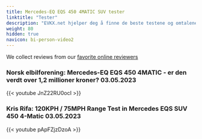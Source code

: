 ```yaml
---
title: Mercedes-EQ EQS 450 4MATIC SUV tester
linktitle: "Tester"
description: "EVKX.net hjelper deg å finne de beste testene og omtalene av denne modellen. "
weight: 80
hidden: true
navicon: bi-person-video2
---
```

We collect reviews from our [favorite online reviewers](/guides/evreviewers/)

### Norsk elbilforening: Mercedes-EQ EQS 450 4MATIC - er den verdt over 1,2 millioner kroner? 03.05.2023

{{< youtube JnZ22RU0ocI >}}

### Kris Rifa: 120KPH / 75MPH Range Test in Mercedes EQS SUV 450 4-Matic 03.05.2023

{{< youtube pApFZjzDzoA >}}

